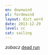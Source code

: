 ```yaml
---
en: downwind
pl: fordewind
layout: dict_word
date: 2013-12-29
level: cc
cat: sailing
---
```


*zobacz* [dead run](/dict/dead-run.html)